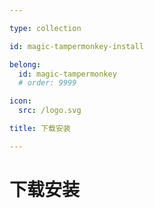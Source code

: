 ```yaml
---

type: collection

id: magic-tampermonkey-install

belong:
  id: magic-tampermonkey
  # order: 9999

icon:
  src: /logo.svg

title: 下载安装

---
```


# 下载安装

<ShowBreadcrumb />

<ShowResources />
